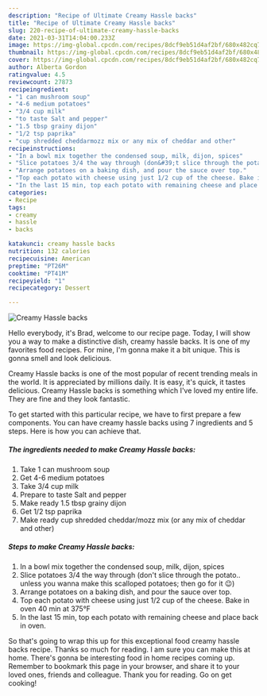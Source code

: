 ```yaml
---
description: "Recipe of Ultimate Creamy Hassle backs"
title: "Recipe of Ultimate Creamy Hassle backs"
slug: 220-recipe-of-ultimate-creamy-hassle-backs
date: 2021-03-31T14:04:00.233Z
image: https://img-global.cpcdn.com/recipes/8dcf9eb51d4af2bf/680x482cq70/creamy-hassle-backs-recipe-main-photo.jpg
thumbnail: https://img-global.cpcdn.com/recipes/8dcf9eb51d4af2bf/680x482cq70/creamy-hassle-backs-recipe-main-photo.jpg
cover: https://img-global.cpcdn.com/recipes/8dcf9eb51d4af2bf/680x482cq70/creamy-hassle-backs-recipe-main-photo.jpg
author: Alberta Gordon
ratingvalue: 4.5
reviewcount: 27873
recipeingredient:
- "1 can mushroom soup"
- "4-6 medium potatoes"
- "3/4 cup milk"
- "to taste Salt and pepper"
- "1.5 tbsp grainy dijon"
- "1/2 tsp paprika"
- "cup shredded cheddarmozz mix or any mix of cheddar and other"
recipeinstructions:
- "In a bowl mix together the condensed soup, milk, dijon, spices"
- "Slice potatoes 3/4 the way through (don&#39;t slice through the potato.. unless you wanna make this scalloped potatoes; then go for it 😉)"
- "Arrange potatoes on a baking dish, and pour the sauce over top."
- "Top each potato with cheese using just 1/2 cup of the cheese. Bake in oven 40 min at 375°F"
- "In the last 15 min, top each potato with remaining cheese and place back in oven."
categories:
- Recipe
tags:
- creamy
- hassle
- backs

katakunci: creamy hassle backs 
nutrition: 132 calories
recipecuisine: American
preptime: "PT26M"
cooktime: "PT41M"
recipeyield: "1"
recipecategory: Dessert

---
```



![Creamy Hassle backs](https://img-global.cpcdn.com/recipes/8dcf9eb51d4af2bf/680x482cq70/creamy-hassle-backs-recipe-main-photo.jpg)

Hello everybody, it's Brad, welcome to our recipe page. Today, I will show you a way to make a distinctive dish, creamy hassle backs. It is one of my favorites food recipes. For mine, I'm gonna make it a bit unique. This is gonna smell and look delicious.

Creamy Hassle backs is one of the most popular of recent trending meals in the world. It is appreciated by millions daily. It is easy, it's quick, it tastes delicious. Creamy Hassle backs is something which I've loved my entire life. They are fine and they look fantastic.




To get started with this particular recipe, we have to first prepare a few components. You can have creamy hassle backs using 7 ingredients and 5 steps. Here is how you can achieve that.

<!--inarticleads1-->

##### The ingredients needed to make Creamy Hassle backs:

1. Take 1 can mushroom soup
1. Get 4-6 medium potatoes
1. Take 3/4 cup milk
1. Prepare to taste Salt and pepper
1. Make ready 1.5 tbsp grainy dijon
1. Get 1/2 tsp paprika
1. Make ready cup shredded cheddar/mozz mix (or any mix of cheddar and other)




<!--inarticleads2-->

##### Steps to make Creamy Hassle backs:

1. In a bowl mix together the condensed soup, milk, dijon, spices
1. Slice potatoes 3/4 the way through (don&#39;t slice through the potato.. unless you wanna make this scalloped potatoes; then go for it 😉)
1. Arrange potatoes on a baking dish, and pour the sauce over top.
1. Top each potato with cheese using just 1/2 cup of the cheese. Bake in oven 40 min at 375°F
1. In the last 15 min, top each potato with remaining cheese and place back in oven.




So that's going to wrap this up for this exceptional food creamy hassle backs recipe. Thanks so much for reading. I am sure you can make this at home. There's gonna be interesting food in home recipes coming up. Remember to bookmark this page in your browser, and share it to your loved ones, friends and colleague. Thank you for reading. Go on get cooking!
